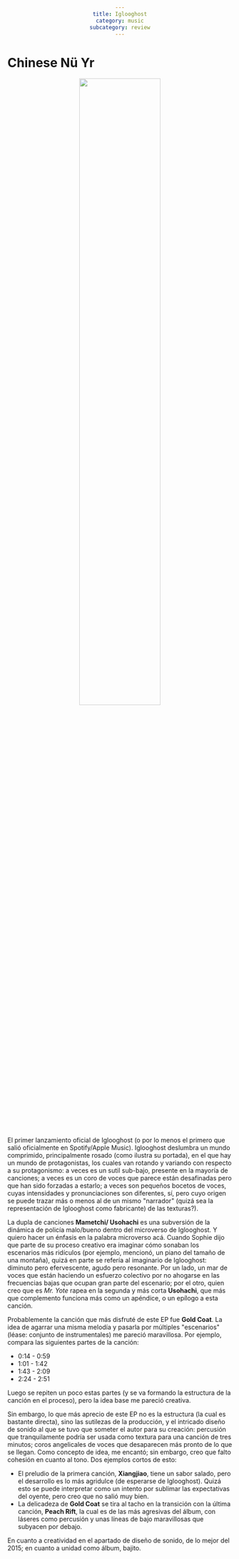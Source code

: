 ```yaml
---
title: Iglooghost
category: music
subcategory: review
---
```

<style>
div {
    text-align: center;}
.left {
    opacity: 0.8;
    margin-bottom: 30px;
}
.right {
    margin-right: -1500px;
    margin-top: -50px;
    margin-bottom: -650px;
    opacity: 0.8;
}
</style>

# Chinese Nü Yr
<div>
<img
class="left"
src="https://f4.bcbits.com/img/a3255931971_10.jpg"
style="width:60%"
>
</div>
El primer lanzamiento oficial de Iglooghost (o por lo menos el primero que salió oficialmente en Spotify/Apple Music).
Iglooghost deslumbra un mundo comprimido, principalmente rosado (como ilustra su portada), en el que hay un mundo de
protagonistas, los cuales van rotando y variando con respecto a su protagonismo: a veces es un sutil sub-bajo, presente
en la mayoría de canciones; a veces es un coro de voces que parece están desafinadas pero que han sido forzadas a
estarlo; a veces son pequeños bocetos de voces, cuyas intensidades y pronunciaciones son diferentes, sí, pero cuyo
origen se puede trazar más o menos al de un mismo "narrador" (quizá sea la representación de Iglooghost como fabricante)
de las texturas?).

La dupla de canciones **Mametchi/ Usohachi** es una subversión de la dinámica de policía malo/bueno dentro del
microverso de Iglooghost. Y quiero hacer un énfasis en la palabra microverso acá. Cuando Sophie dijo que parte de su
proceso creativo era imaginar cómo sonaban los escenarios más ridículos (por ejemplo, mencionó, un piano del tamaño de
una montaña), quizá en parte se refería al imaginario de Iglooghost: diminuto pero efervescente, agudo pero resonante.
Por un lado, un mar de voces que están haciendo un esfuerzo colectivo por no ahogarse en las frecuencias bajas que
ocupan gran parte del escenario; por el otro, quien creo que es *Mr. Yote* rapea en la segunda y más corta **Usohachi**,
que más que complemento funciona más como un apéndice, o un epílogo a esta canción.

Probablemente la canción que más disfruté de este EP fue **Gold Coat**. La idea de agarrar una misma melodía y pasarla
por múltiples "escenarios" (léase: conjunto de instrumentales) me pareció maravillosa. Por ejemplo, compara las
siguientes partes de la canción:

* 0:14 - 0:59
* 1:01 - 1:42
* 1:43 - 2:09
* 2:24 - 2:51

Luego se repiten un poco estas partes (y se va formando la estructura de la canción en el proceso), pero la idea base
me pareció creativa.

Sin embargo, lo que más aprecio de este EP no es la estructura (la cual es bastante directa), sino las sutilezas de la
producción, y el intricado diseño de sonido al que se tuvo que someter el autor para su creación: percusión que
tranquilamente podría ser usada como textura para una canción de tres minutos; coros angelicales de voces que
desaparecen más pronto de lo que se llegan. Como concepto de idea, me encantó; sin embargo, creo que falto cohesión en
cuanto al tono. Dos ejemplos cortos de esto:

* El preludio de la primera canción, **Xiangjiao**, tiene un sabor salado, pero el desarrollo es lo más agridulce (de
esperarse de Iglooghost). Quizá esto se puede interpretar como un intento por sublimar las expectativas del oyente, pero
creo que no salió muy bien.
* La delicadeza de **Gold Coat** se tira al tacho en la transición con la última canción, **Peach Rift**, la cual es de
las más agresivas del álbum, con láseres como percusión y unas líneas de bajo maravillosas que subyacen por debajo.

En cuanto a creatividad en el apartado de diseño de sonido, de lo mejor del 2015; en cuanto a unidad como álbum, bajito.

